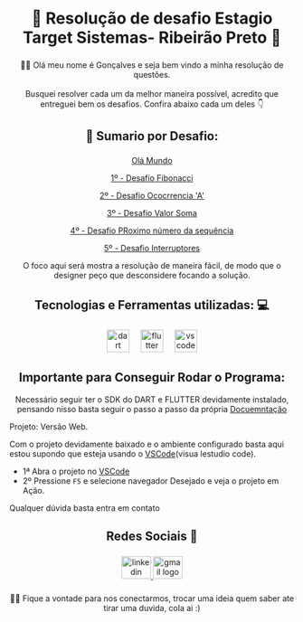 <h1 align="center">🚀 Resolução de  desafio Estagio Target Sistemas- Ribeirão Preto 🚀</h1>

###

<p align ="center">🙋🏽 Olá meu nome é Gonçalves e seja bem vindo a minha resolução de questões.<br><br>Busquei resolver cada um da melhor maneira possível, acredito que entreguei bem os desafios. Confira abaixo cada um deles 👇</p>

###


<h2 align="center">📖 Sumario por Desafio:</h2>

###
<p align="center"><a href="">Olá Mundo</a></p>
<p align="center"><a href="">1º - Desafio Fibonacci</a></p>
<p align="center"><a href="">2º - Desafio Ococrrencia 'A'</a></p>
<p align="center"><a href="">3º - Desafio Valor Soma</a></p>
<p align="center"><a href="">4º - Desafio  PRoximo número da sequência</a></p>
<p align="center"><a href="">5º - Desafio  Interruptores</a></p>
<p align ="center">O foco aqui será mostra a resolução de maneira fácil, de modo que o designer peço que desconsidere focando a solução.</p>

###

<h2 align="center">Tecnologias e Ferramentas utilizadas: 💻</h2>

###

<div align="center">
  <img src="https://cdn.jsdelivr.net/gh/devicons/devicon/icons/dart/dart-original.svg" height="40" alt="dart logo"  />
  <img width="12" />
  <img src="https://cdn.jsdelivr.net/gh/devicons/devicon/icons/flutter/flutter-original.svg" height="40" alt="flutter logo"  />
  <img width="12" />
  <img src="https://cdn.jsdelivr.net/gh/devicons/devicon/icons/vscode/vscode-original.svg" height="40" alt="vscode logo"  />
</div>
<h2 align="center">Importante para Conseguir Rodar o Programa:</h2>
<p align ="center">Necessário seguir ter o SDK do DART e FLUTTER devidamente instalado, pensando nisso basta seguir o passo a passo da própria <a href="https://docs.flutter.dev/get-started/install?_gl=1*1jv3809*_gcl_aw*R0NMLjE3MjU1NjYzNzcuRUFJYUlRb2JDaE1JejdPSDFjdXNpQU1WTnRQQ0JCMC0tVFhGRUFBWUFTQUFFZ0o5R3ZEX0J3RQ..*_gcl_dc*R0NMLjE3MjU1NjYzNzcuRUFJYUlRb2JDaE1JejdPSDFjdXNpQU1WTnRQQ0JCMC0tVFhGRUFBWUFTQUFFZ0o5R3ZEX0J3RQ..*_ga*NjI3OTMxMTQ5LjE3MTQwNjAzNjM.*_ga_04YGWK0175*MTcyNTU2NjM3Ni4zNy4wLjE3MjU1NjYzNzYuMC4wLjA."> Docuemntação</a></p>
<p>Projeto: Versão Web.</p>

Com o projeto devidamente baixado e o ambiente configurado basta aqui estou supondo que esteja usando o [VSCode](https://code.visualstudio.com/)(visua lestudio code).
- 1ª Abra o projeto no [VSCode](https://code.visualstudio.com/)
- 2º Pressione <code>F5</code> e selecione navegador Desejado e veja o projeto em Ação.

Qualquer dúvida basta entra em contato 

###

<h2 align="center">Redes Sociais 📲</h2>

###

<div align="center">
  <a href="www.linkedin.com/in/jgoncalvessilva" target="_blank">
    <img src="https://raw.githubusercontent.com/maurodesouza/profile-readme-generator/master/src/assets/icons/social/linkedin/default.svg" width="52" height="40" alt="linkedin logo"  />
  </a>
  <a href="goncalvess.dev@gmail.com" target="_blank">
    <img src="https://raw.githubusercontent.com/maurodesouza/profile-readme-generator/master/src/assets/icons/social/gmail/default.svg" width="52" height="40" alt="gmail logo"  />
  </a>
</div>

###

<p align="center">✌🏽 Fique a vontade para  nos conectarmos, trocar uma ideia quem saber ate tirar uma duvida, cola ai :)</p>

###
